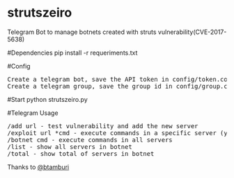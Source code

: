 # strutszeiro
Telegram Bot to manage botnets created with struts vulnerability(CVE-2017-5638)

#Dependencies
pip install -r requeriments.txt

#Config
<pre>
Create a telegram bot, save the API token in config/token.conf
Create a telegram group, save the group id in config/group.conf
</pre>

#Start
python strutszeiro.py

#Telegram Usage
<pre>
/add url - test vulnerability and add the new server
/exploit url *cmd - execute commands in a specific server (you need to use the * caracter)
/botnet cmd - execute commands in all servers
/list - show all servers in botnet
/total - show total of servers in botnet
</pre>

Thanks to <a href="https://twitter.com/BrenoTamburi" target="_blank">@btamburi</a>
